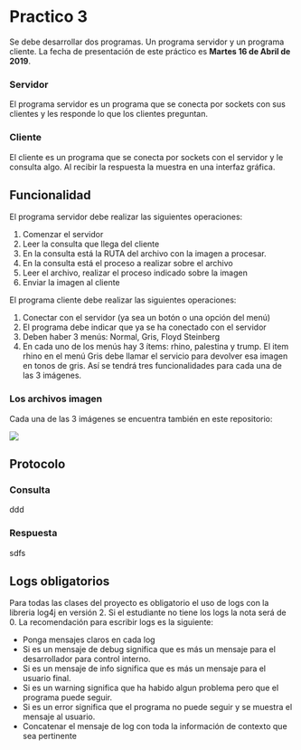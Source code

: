# Practico 3
Se debe desarrollar dos programas. Un programa servidor y un programa 
cliente. La fecha de presentación de este práctico es 
**Martes 16 de Abril de 2019**.

### Servidor
El programa servidor es un programa que se conecta por sockets con sus 
clientes y les responde lo que los clientes preguntan.

### Cliente
El cliente es un programa que se conecta por sockets con el servidor 
y le consulta algo. Al recibir la respuesta la muestra en una interfaz 
gráfica.

## Funcionalidad
El programa servidor debe realizar las siguientes operaciones:

1. Comenzar el servidor
2. Leer la consulta que llega del cliente
3. En la consulta está la RUTA del archivo con la imagen a procesar.
4. En la consulta está el proceso a realizar sobre el archivo
5. Leer el archivo, realizar el proceso indicado sobre la imagen
6. Enviar la imagen al cliente

El programa cliente debe realizar las siguientes operaciones:

1. Conectar con el servidor (ya sea un botón o una opción del menú)
2. El programa debe indicar que ya se ha conectado con el servidor
3. Deben haber 3 menús: Normal, Gris, Floyd Steinberg
4. En cada uno de los menús hay 3 ítems: rhino, palestina y trump. El
item rhino en el menú Gris debe llamar el servicio para devolver esa 
imagen en tonos de gris. Así se tendrá tres funcionalidades para cada
una de las 3 imágenes.

### Los archivos imagen

Cada una de las 3 imágenes se encuentra también en este repositorio:

![](../img/rhino.png)



## Protocolo

### Consulta
ddd

### Respuesta
sdfs

## Logs obligatorios
Para todas las clases del proyecto es obligatorio el uso de logs con 
la libreria log4j en versión 2. Si el estudiante no tiene los logs 
la nota será de 0. La recomendación para escribir logs es la siguiente:
 - Ponga mensajes claros en cada log
 - Si es un mensaje de debug significa que es más un mensaje para el desarrollador para control interno.
 - Si es un mensaje de info significa que es más un mensaje para el usuario final.
 - Si es un warning significa que ha habido algun problema pero que el programa puede seguir.
 - Si es un error significa que el programa no puede seguir y se muestra el mensaje al usuario.
 - Concatenar el mensaje de log con toda la información de contexto que sea pertinente

